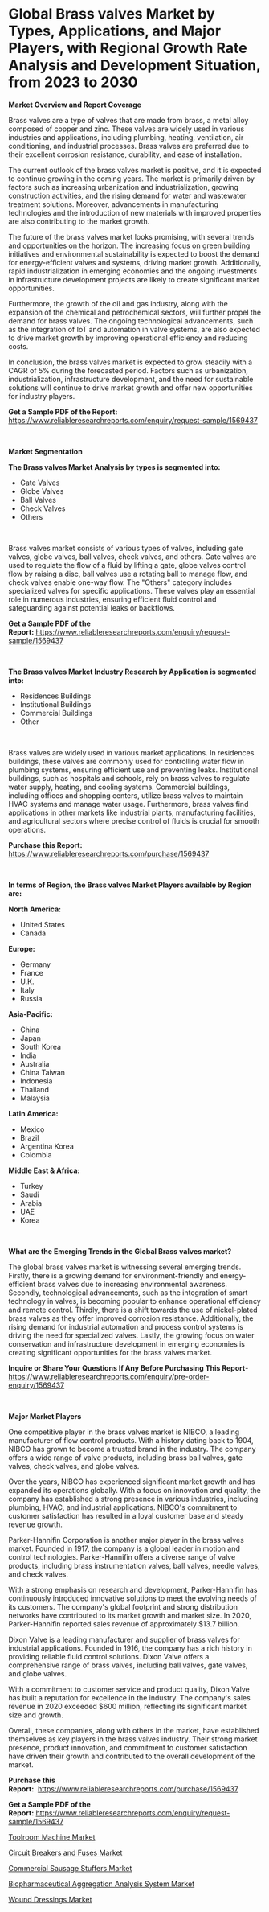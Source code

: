 <p><h1>Global Brass valves Market by Types, Applications, and Major Players, with Regional Growth Rate Analysis and Development Situation, from 2023 to 2030</h1></p><p><strong>Market Overview and Report Coverage</strong></p>
<p><p>Brass valves are a type of valves that are made from brass, a metal alloy composed of copper and zinc. These valves are widely used in various industries and applications, including plumbing, heating, ventilation, air conditioning, and industrial processes. Brass valves are preferred due to their excellent corrosion resistance, durability, and ease of installation.</p><p>The current outlook of the brass valves market is positive, and it is expected to continue growing in the coming years. The market is primarily driven by factors such as increasing urbanization and industrialization, growing construction activities, and the rising demand for water and wastewater treatment solutions. Moreover, advancements in manufacturing technologies and the introduction of new materials with improved properties are also contributing to the market growth.</p><p>The future of the brass valves market looks promising, with several trends and opportunities on the horizon. The increasing focus on green building initiatives and environmental sustainability is expected to boost the demand for energy-efficient valves and systems, driving market growth. Additionally, rapid industrialization in emerging economies and the ongoing investments in infrastructure development projects are likely to create significant market opportunities.</p><p>Furthermore, the growth of the oil and gas industry, along with the expansion of the chemical and petrochemical sectors, will further propel the demand for brass valves. The ongoing technological advancements, such as the integration of IoT and automation in valve systems, are also expected to drive market growth by improving operational efficiency and reducing costs.</p><p>In conclusion, the brass valves market is expected to grow steadily with a CAGR of 5% during the forecasted period. Factors such as urbanization, industrialization, infrastructure development, and the need for sustainable solutions will continue to drive market growth and offer new opportunities for industry players.</p></p>
<p><strong>Get a Sample PDF of the Report:</strong> <a href="https://www.reliableresearchreports.com/enquiry/request-sample/1569437">https://www.reliableresearchreports.com/enquiry/request-sample/1569437</a></p>
<p>&nbsp;</p>
<p><strong>Market Segmentation</strong></p>
<p><strong>The Brass valves Market Analysis by types is segmented into:</strong></p>
<p><ul><li>Gate Valves</li><li>Globe Valves</li><li>Ball Valves</li><li>Check Valves</li><li>Others</li></ul></p>
<p>&nbsp;</p>
<p><p>Brass valves market consists of various types of valves, including gate valves, globe valves, ball valves, check valves, and others. Gate valves are used to regulate the flow of a fluid by lifting a gate, globe valves control flow by raising a disc, ball valves use a rotating ball to manage flow, and check valves enable one-way flow. The "Others" category includes specialized valves for specific applications. These valves play an essential role in numerous industries, ensuring efficient fluid control and safeguarding against potential leaks or backflows.</p></p>
<p><strong>Get a Sample PDF of the Report:</strong>&nbsp;<a href="https://www.reliableresearchreports.com/enquiry/request-sample/1569437">https://www.reliableresearchreports.com/enquiry/request-sample/1569437</a></p>
<p>&nbsp;</p>
<p><strong>The Brass valves Market Industry Research by Application is segmented into:</strong></p>
<p><ul><li>Residences Buildings</li><li>Institutional Buildings</li><li>Commercial Buildings</li><li>Other</li></ul></p>
<p>&nbsp;</p>
<p><p>Brass valves are widely used in various market applications. In residences buildings, these valves are commonly used for controlling water flow in plumbing systems, ensuring efficient use and preventing leaks. Institutional buildings, such as hospitals and schools, rely on brass valves to regulate water supply, heating, and cooling systems. Commercial buildings, including offices and shopping centers, utilize brass valves to maintain HVAC systems and manage water usage. Furthermore, brass valves find applications in other markets like industrial plants, manufacturing facilities, and agricultural sectors where precise control of fluids is crucial for smooth operations.</p></p>
<p><strong>Purchase this Report:</strong>&nbsp; <a href="https://www.reliableresearchreports.com/purchase/1569437">https://www.reliableresearchreports.com/purchase/1569437</a></p>
<p>&nbsp;</p>
<p><strong>In terms of Region, the Brass valves Market Players available by Region are:</strong></p>
<p>
    <p> <strong> North America: </strong>
        <ul>
            <li>United States</li>
            <li>Canada</li>
        </ul>
        </p> 
    <p> <strong> Europe: </strong>
        <ul>
            <li>Germany</li>
            <li>France</li>
            <li>U.K.</li>
            <li>Italy</li>
            <li>Russia</li>
        </ul>
        </p> 
    <p> <strong> Asia-Pacific: </strong>
        <ul>
            <li>China</li>
            <li>Japan</li>
            <li>South Korea</li>
            <li>India</li>
            <li>Australia</li>
            <li>China Taiwan</li>
            <li>Indonesia</li>
            <li>Thailand</li>
            <li>Malaysia</li>
        </ul>
        </p> 
    <p> <strong> Latin America: </strong>
        <ul>
            <li>Mexico</li>
            <li>Brazil</li>
            <li>Argentina Korea</li>
            <li>Colombia</li>
        </ul>
        </p> 
    <p> <strong> Middle East & Africa: </strong>
        <ul>
            <li>Turkey</li>
            <li>Saudi</li>
            <li>Arabia</li>
            <li>UAE</li>
            <li>Korea</li>
        </ul>
    </p>
    </p>
<p>&nbsp;</p>
<p><strong>What are the Emerging Trends in the Global Brass valves market?</strong></p>
<p><p>The global brass valves market is witnessing several emerging trends. Firstly, there is a growing demand for environment-friendly and energy-efficient brass valves due to increasing environmental awareness. Secondly, technological advancements, such as the integration of smart technology in valves, is becoming popular to enhance operational efficiency and remote control. Thirdly, there is a shift towards the use of nickel-plated brass valves as they offer improved corrosion resistance. Additionally, the rising demand for industrial automation and process control systems is driving the need for specialized valves. Lastly, the growing focus on water conservation and infrastructure development in emerging economies is creating significant opportunities for the brass valves market.</p></p>
<p><strong>Inquire or Share Your Questions If Any Before Purchasing This Report</strong>- <a href="https://www.reliableresearchreports.com/enquiry/pre-order-enquiry/1569437">https://www.reliableresearchreports.com/enquiry/pre-order-enquiry/1569437</a></p>
<p>&nbsp;</p>
<p><strong>Major Market Players</strong></p>
<p><p>One competitive player in the brass valves market is NIBCO, a leading manufacturer of flow control products. With a history dating back to 1904, NIBCO has grown to become a trusted brand in the industry. The company offers a wide range of valve products, including brass ball valves, gate valves, check valves, and globe valves.</p><p>Over the years, NIBCO has experienced significant market growth and has expanded its operations globally. With a focus on innovation and quality, the company has established a strong presence in various industries, including plumbing, HVAC, and industrial applications. NIBCO's commitment to customer satisfaction has resulted in a loyal customer base and steady revenue growth.</p><p>Parker-Hannifin Corporation is another major player in the brass valves market. Founded in 1917, the company is a global leader in motion and control technologies. Parker-Hannifin offers a diverse range of valve products, including brass instrumentation valves, ball valves, needle valves, and check valves.</p><p>With a strong emphasis on research and development, Parker-Hannifin has continuously introduced innovative solutions to meet the evolving needs of its customers. The company's global footprint and strong distribution networks have contributed to its market growth and market size. In 2020, Parker-Hannifin reported sales revenue of approximately $13.7 billion.</p><p>Dixon Valve is a leading manufacturer and supplier of brass valves for industrial applications. Founded in 1916, the company has a rich history in providing reliable fluid control solutions. Dixon Valve offers a comprehensive range of brass valves, including ball valves, gate valves, and globe valves.</p><p>With a commitment to customer service and product quality, Dixon Valve has built a reputation for excellence in the industry. The company's sales revenue in 2020 exceeded $600 million, reflecting its significant market size and growth.</p><p>Overall, these companies, along with others in the market, have established themselves as key players in the brass valves industry. Their strong market presence, product innovation, and commitment to customer satisfaction have driven their growth and contributed to the overall development of the market.</p></p>
<p><strong>Purchase this Report:</strong>&nbsp;&nbsp;<a href="https://www.reliableresearchreports.com/purchase/1569437">https://www.reliableresearchreports.com/purchase/1569437</a></p>
<p></p>
<p><strong>Get a Sample PDF of the Report:</strong>&nbsp;<a href="https://www.reliableresearchreports.com/enquiry/request-sample/1569437">https://www.reliableresearchreports.com/enquiry/request-sample/1569437</a></p>
<p><p><a href="https://github.com/kholmovskayalyudmila/Market-Research-Report-List-1/blob/main/toolroom-machine-market.md">Toolroom Machine Market</a></p><p><a href="https://medium.com/@rfadda741254/circuit-breakers-and-fuses-market-size-market-outlook-and-market-forecast-2023-to-2030-80796931f103">Circuit Breakers and Fuses Market</a></p><p><a href="https://github.com/sofyaavrova/Market-Research-Report-List-1/blob/main/commercial-sausage-stuffers-market.md">Commercial Sausage Stuffers Market</a></p><p><a href="https://www.linkedin.com/pulse/biopharmaceutical-aggregation-analysis-system-market-size/">Biopharmaceutical Aggregation Analysis System Market</a></p><p><a href="https://medium.com/@adibooy632501/wound-dressings-market-size-market-outlook-and-market-forecast-2023-to-2030-a39f33773155">Wound Dressings Market</a></p></p>